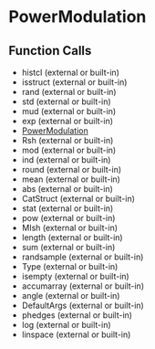 # PowerModulation

## Function Calls
- histcI (external or built-in)
- isstruct (external or built-in)
- rand (external or built-in)
- std (external or built-in)
- mud (external or built-in)
- exp (external or built-in)
- [PowerModulation](PowerModulation.md)
- Rsh (external or built-in)
- mod (external or built-in)
- ind (external or built-in)
- round (external or built-in)
- mean (external or built-in)
- abs (external or built-in)
- CatStruct (external or built-in)
- stat (external or built-in)
- pow (external or built-in)
- MIsh (external or built-in)
- length (external or built-in)
- sum (external or built-in)
- randsample (external or built-in)
- Type  (external or built-in)
- isempty (external or built-in)
- accumarray (external or built-in)
- angle (external or built-in)
- DefaultArgs (external or built-in)
- phedges (external or built-in)
- log (external or built-in)
- linspace (external or built-in)
